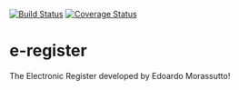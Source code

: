 [![Build Status](https://travis-ci.org/e-register/e-register.svg?branch=master)](https://travis-ci.org/e-register/e-register)
[![Coverage Status](https://coveralls.io/repos/e-register/e-register/badge.svg)](https://coveralls.io/r/e-register/e-register)
# e-register

The Electronic Register developed by Edoardo Morassutto!
